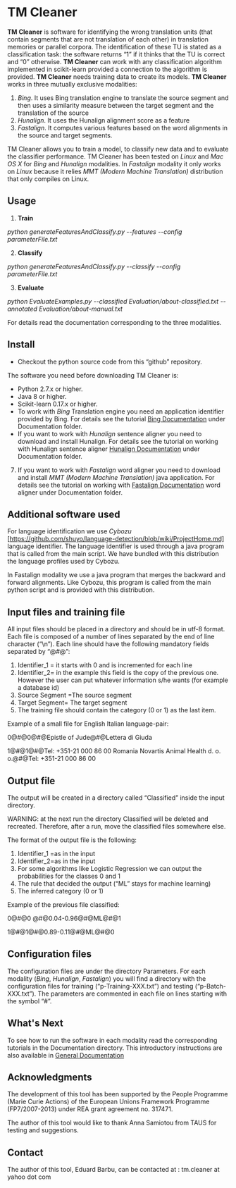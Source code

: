 # TM Cleaner
**TM Cleaner** is software for identifying the wrong translation units (that contain segments that are not translation of each other) in translation memories or parallel corpora. 
The identification of these TU is stated as a classification task: the software returns “1” if it thinks that the TU is correct and “0” otherwise. 
**TM Cleaner** can work with any classification algorithm implemented in scikit-learn provided a connection to the algorithm is provided.  **TM Cleaner** needs training data to create its models. 
**TM Cleaner** works in three mutually exclusive modalities:
 1.  *Bing*. It uses Bing translation engine to translate the source segment and then uses a similarity measure between the target segment and the translation of the source
 2. *Hunalign*. It uses the Hunalign alignment score as a feature
 3. *Fastalign*. It computes various features based on the word alignments in the source and target segments.
 
TM Cleaner allows you to train a model, to classify new data and to evaluate the classifier performance. 
TM Cleaner has been tested on *Linux* and *Mac OS X* for *Bing* and *Hunalign* modalities.  In *Fastalign* modality it only works on *Linux* because it relies *MMT (Modern Machine Translation)* distribution that only compiles on Linux.

## Usage
  1. **Train**
  
  *python generateFeaturesAndClassify.py --features --config parameterFile.txt*

  2. **Classify**
  
  *python generateFeaturesAndClassify.py --classify --config parameterFile.txt* 

  3. **Evaluate**
  
  *python EvaluateExamples.py  --classified Evaluation/about-classified.txt --annotated Evaluation/about-manual.txt* 

 For details read the documentation corresponding to the three modalities. 

## Install
* Checkout the python source code from this “github” repository.

The software you need before downloading TM Cleaner is:
* Python 2.7.x or higher.
* Java 8 or higher.
* Scikit-learn 0.17.x or higher.
* To work with *Bing* Translation engine you need an application identifier provided by Bing. For details see the tutorial [Bing Documentation](Documentation/Tutorial-Bing.pdf)  under Documentation folder.
* If you want to work with *Hunalign* sentence aligner you need to download and install Hunalign. For details see the tutorial on working with Hunalign sentence aligner [Hunalign Documentation](Documentation/Tutorial-Hunalign.pdf) under Documentation folder.
7.	If you want to work with *Fastalign* word aligner you need to download and install *MMT (Modern Machine Translation)* java application. For details see the tutorial on working with [Fastalign Documentation](Documentation/Tutorial-Fastalign.pdf) word aligner under Documentation folder.

## Additional software used
For language identification we use *Cybozu* [https://github.com/shuyo/language-detection/blob/wiki/ProjectHome.md] language identifier. The language identifier is used through a java program that is called from the main script. We have bundled with this distribution the language profiles used by Cybozu. 

In Fastalign modality we use a java program that merges the backward and forward alignments. Like Cybozu, this program is called from the main python script and is provided with this distribution.

## Input files and training file
All input files should be placed in a directory  and should be in utf-8 format. Each file is composed of a number of lines separated by the end of line character (“\n”). Each line should have the following mandatory fields separated by “@#@”:
 1.  Identifier_1 = it starts with 0 and is incremented for each line
 2.	Identifier_2= in the example this field is the copy of the previous one. However the user can put whatever information s/he wants (for example a database id)
 3.	Source Segment =The source segment 
 4.	Target Segment= The target segment 
 5.	The training file should contain the category (0 or 1) as the last item.

Example of a small file for English Italian language-pair:

0@#@0@#@Epistle of Jude@#@Lettera di Giuda

1@#@1@#@Tel: +351-21 000 86 00 Romania Novartis Animal Health d. o. o.@#@Tel: +351-21 000 86 00



## Output file
The output will be created in a directory called “Classified” inside the input directory. 

WARNING: at the next run the directory Classified will be deleted and recreated. Therefore, after a run, move the classified files somewhere else.

The format of the output file is the following:
  1.	Identifier_1 =as in the input
  2.	Identifier_2=as in the input
  3.	For some algorithms like Logistic Regression we can output the probabilities for the classes 0 and 1
  4.	The rule that decided the output (“ML” stays for machine learning)
  5.	The inferred category (0 or 1)
  
Example of the previous file classified:

0@#@0 @#@0.04-0.96@#@ML@#@1

1@#@1@#@0.89-0.11@#@ML@#@0

## Configuration files
The configuration files are under the directory Parameters. For each modality (*Bing*, *Hunalign*, *Fastalign*) you will find a directory with the configuration files for training (“p-Training-XXX.txt”) and testing (“p-Batch-XXX.txt”). The parameters are commented in each file on lines starting with the symbol “#”. 

## What's Next
To see how to run the software in each modality read the corresponding tutorials in the Documentation directory.
This introductory instructions are also available in [General Documentation](Documentation/General%20Documentation.pdf) 

## Acknowledgments 
The development of this tool has been supported by the People Programme (Marie Curie Actions) of the European Unions Framework Programme (FP7/2007-2013) under REA grant agreement no. 317471.

The author of this tool would like to thank Anna Samiotou from TAUS for testing and suggestions.

## Contact 
The author of this tool, Eduard Barbu, can be contacted at : tm.cleaner at yahoo dot com 


